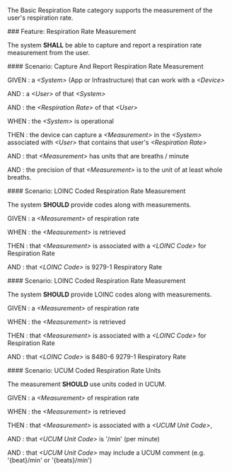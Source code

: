 The Basic Respiration Rate category supports the measurement of the user's respiration
rate.

<span id='respiration-rate-measurement'/>
### <span class='glyphicon glyphicon-phone'/> <span class='glyphicon glyphicon-dashboard'/> <span class='glyphicon glyphicon-cloud'/> Feature: Respiration Rate Measurement

The system **SHALL** be able to capture and report a respiration rate measurement from the user.


<span id='capture-and-report-respiration-rate-measurement'/>
#### <span class='glyphicon text-success glyphicon-phone'/> <span class='glyphicon text-success glyphicon-dashboard'/> <span class='glyphicon text-success glyphicon-cloud'/> Scenario: Capture And Report Respiration Rate Measurement


GIVEN
: a <i>&lt;System&gt;</i> (App or Infrastructure) that can work with a <i>&lt;Device&gt;</i>

   AND
   : a <i>&lt;User&gt;</i> of that <i>&lt;System&gt;</i>

   AND
   : the <i>&lt;Respiration Rate&gt;</i> of that <i>&lt;User&gt;</i>

WHEN
: the <i>&lt;System&gt;</i> is operational

THEN
: the device can capture a <i>&lt;Measurement&gt;</i> in the <i>&lt;System&gt;</i> associated with <i>&lt;User&gt;</i> that contains that user's <i>&lt;Respiration Rate&gt;</i>

   AND
   : that <i>&lt;Measurement&gt;</i> has units that are breaths / minute

   AND
   : the precision of that <i>&lt;Measurement&gt;</i> is to the unit of at least whole breaths.


<span id='loinc-coded-respiration-rate-measurement'/>
#### <span class='glyphicon text-info glyphicon-phone'/> <span class='glyphicon text-info glyphicon-cloud'/> Scenario: LOINC Coded Respiration Rate Measurement

The system **SHOULD** provide codes along with measurements.

GIVEN
: a <i>&lt;Measurement&gt;</i> of respiration rate

WHEN
: the <i>&lt;Measurement&gt;</i> is retrieved

THEN
: that <i>&lt;Measurement&gt;</i> is associated with a <i>&lt;LOINC Code&gt;</i> for Respiration Rate

   AND
   : that <i>&lt;LOINC Code&gt;</i> is 9279-1 Respiratory Rate


<span id='loinc-coded-respiration-rate-measurement'/>
#### <span class='glyphicon text-info glyphicon-phone'/> <span class='glyphicon text-info glyphicon-cloud'/> Scenario: LOINC Coded Respiration Rate Measurement

The system **SHOULD** provide LOINC codes along with measurements.

GIVEN
: a <i>&lt;Measurement&gt;</i> of respiration rate

WHEN
: the <i>&lt;Measurement&gt;</i> is retrieved

THEN
: that <i>&lt;Measurement&gt;</i> is associated with a <i>&lt;LOINC Code&gt;</i> for Respiration Rate

   AND
   : that <i>&lt;LOINC Code&gt;</i> is 8480-6 9279-1  Respiratory Rate


<span id='ucum-coded-respiration-rate-units'/>
#### <span class='glyphicon text-info glyphicon-phone'/> <span class='glyphicon text-info glyphicon-cloud'/> Scenario: UCUM Coded Respiration Rate Units

The measurement **SHOULD** use units coded in UCUM.

GIVEN
: a <i>&lt;Measurement&gt;</i> of respiration rate

WHEN
: the <i>&lt;Measurement&gt;</i> is retrieved

THEN
: that <i>&lt;Measurement&gt;</i> is associated with a <i>&lt;UCUM Unit Code&gt;</i>,

   AND
   : that <i>&lt;UCUM Unit Code&gt;</i> is '/min' (per minute)

   AND
   : that <i>&lt;UCUM Unit Code&gt;</i> may include a UCUM comment (e.g. '{beat}/min' or '{beats}/min')

